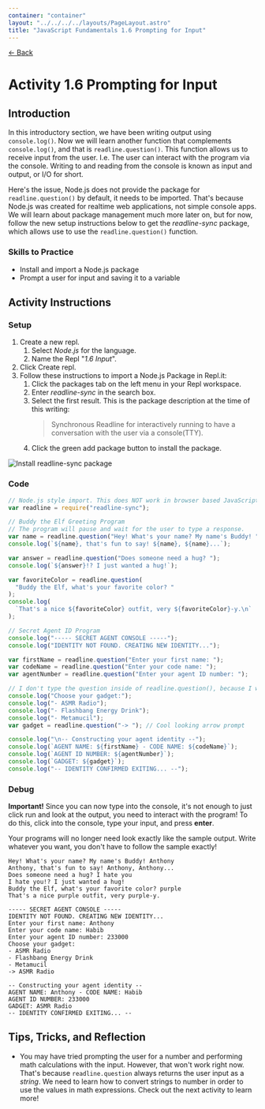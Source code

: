 ```yaml
---
container: "container"
layout: "../../../../layouts/PageLayout.astro"
title: "JavaScript Fundamentals 1.6 Prompting for Input"
---
```


[← Back](../)

# Activity 1.6 Prompting for Input

## Introduction

In this introductory section, we have been writing output using `console.log()`. Now we will learn another function that complements `console.log()`, and that is `readline.question()`. This function allows us to receive input from the user. I.e. The user can interact with the program via the console. Writing to and reading from the console is known as input and output, or I/O for short.

Here's the issue, Node.js does not provide the package for `readline.question()` by default, it needs to be imported. That's because Node.js was created for realtime web applications, not simple console apps. We will learn about package management much more later on, but for now, follow the new setup instructions below to get the _readline-sync_ package, which allows use to use the `readline.question()` function.

### Skills to Practice

- Install and import a Node.js package
- Prompt a user for input and saving it to a variable

## Activity Instructions

### Setup

1. Create a new repl.
   1. Select _Node.js_ for the language.
   2. Name the Repl "_1.6 Input_".
2. Click Create repl.
3. Follow these instructions to import a Node.js Package in Repl.it:
   1. Click the packages tab on the left menu in your Repl workspace.
   2. Enter _readline-sync_ in the search box.
   3. Select the first result. This is the package description at the time of this writing:
      > Synchronous Readline for interactively running to have a conversation with the user via a console(TTY).
   4. Click the green add package button to install the package.

![Install readline-sync package](/assets/img/javascript/js-install-npm-package-repl.gif)

### Code

```javascript
// Node.js style import. This does NOT work in browser based JavaScript.
var readline = require("readline-sync");

// Buddy the Elf Greeting Program
// The program will pause and wait for the user to type a response.
var name = readline.question("Hey! What's your name? My name's Buddy! ");
console.log(`${name}, that's fun to say! ${name}, ${name}...`);

var answer = readline.question("Does someone need a hug? ");
console.log(`${answer}!? I just wanted a hug!`);

var favoriteColor = readline.question(
  "Buddy the Elf, what's your favorite color? "
);
console.log(
  `That's a nice ${favoriteColor} outfit, very ${favoriteColor}-y.\n`
);

// Secret Agent ID Program
console.log("----- SECRET AGENT CONSOLE -----");
console.log("IDENTITY NOT FOUND. CREATING NEW IDENTITY...");

var firstName = readline.question("Enter your first name: ");
var codeName = readline.question("Enter your code name: ");
var agentNumber = readline.question("Enter your agent ID number: ");

// I don't type the question inside of readline.question(), because I want to make a list of choices for this prompt
console.log("Choose your gadget:");
console.log("- ASMR Radio");
console.log("- Flashbang Energy Drink");
console.log("- Metamucil");
var gadget = readline.question("-> "); // Cool looking arrow prompt

console.log("\n-- Constructing your agent identity --");
console.log(`AGENT NAME: ${firstName} - CODE NAME: ${codeName}`);
console.log(`AGENT ID NUMBER: ${agentNumber}`);
console.log(`GADGET: ${gadget}`);
console.log("-- IDENTITY CONFIRMED EXITING... --");
```

### Debug

**Important!** Since you can now type into the console, it's not enough to just click run and look at the output, you need to interact with the program! To do this, click into the console, type your input, and press **enter**.

Your programs will no longer need look exactly like the sample output. Write whatever you want, you don't have to follow the sample exactly!

```
Hey! What's your name? My name's Buddy! Anthony
Anthony, that's fun to say! Anthony, Anthony...
Does someone need a hug? I hate you
I hate you!? I just wanted a hug!
Buddy the Elf, what's your favorite color? purple
That's a nice purple outfit, very purple-y.

----- SECRET AGENT CONSOLE -----
IDENTITY NOT FOUND. CREATING NEW IDENTITY...
Enter your first name: Anthony
Enter your code name: Habib
Enter your agent ID number: 233000
Choose your gadget:
- ASMR Radio
- Flashbang Energy Drink
- Metamucil
-> ASMR Radio

-- Constructing your agent identity --
AGENT NAME: Anthony - CODE NAME: Habib
AGENT ID NUMBER: 233000
GADGET: ASMR Radio
-- IDENTITY CONFIRMED EXITING... --
```

## Tips, Tricks, and Reflection

- You may have tried prompting the user for a number and performing math calculations with the input. However, that won't work right now. That's because `readline.question` always returns the user input as a _string_. We need to learn how to convert strings to number in order to use the values in math expressions. Check out the next activity to learn more!
